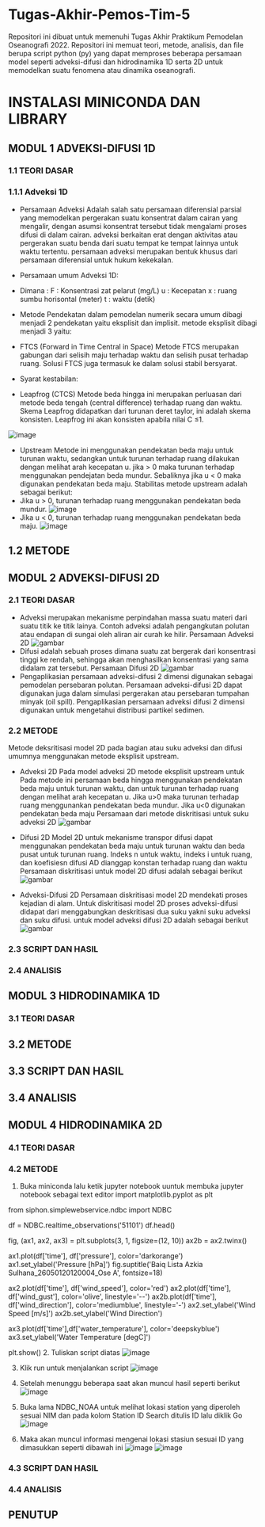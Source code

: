 # Tugas-Akhir-Pemos-Tim-5
Repositori ini dibuat untuk memenuhi Tugas Akhir Praktikum Pemodelan Oseanografi 2022. Repositori ini memuat teori, metode, analisis, dan file berupa script python (py) yang dapat memproses beberapa persamaan model seperti adveksi-difusi dan hidrodinamika 1D serta 2D untuk memodelkan suatu fenomena atau dinamika oseanografi.
# INSTALASI MINICONDA DAN LIBRARY 

## MODUL 1 ADVEKSI-DIFUSI 1D
### 1.1 TEORI DASAR
### 1.1.1 Adveksi 1D
  - Persamaan Adveksi Adalah salah satu persamaan diferensial parsial yang memodelkan pergerakan suatu konsentrat dalam cairan yang mengalir, dengan asumsi konsentrat tersebut tidak mengalami proses difusi di dalam cairan. adveksi berkaitan erat dengan aktivitas atau pergerakan suatu benda dari suatu tempat ke tempat lainnya untuk waktu tertentu. persamaan adveksi merupakan bentuk khusus dari persamaan diferensial untuk hukum kekekalan.
  - Persamaan umum Adveksi 1D:
  
  

- Dimana :
   F : Konsentrasi zat pelarut (mg/L)
   u : Kecepatan
   x : ruang sumbu horisontal (meter)
   t : waktu (detik)
- Metode Pendekatan dalam pemodelan numerik secara umum dibagi menjadi 2 pendekatan yaitu eksplisit dan implisit. metode eksplisit dibagi menjadi 3 yaitu:
- FTCS (Forward in Time Central in Space)
  Metode FTCS merupakan gabungan dari selisih maju terhadap waktu dan selisih pusat terhadap ruang. Solusi FTCS juga termasuk ke dalam solusi stabil bersyarat.
- Syarat kestabilan:
  

- Leapfrog (CTCS)
Metode beda hingga ini merupakan perluasan dari metode beda tengah (central difference) terhadap ruang dan waktu. Skema Leapfrog didapatkan dari turunan deret taylor, ini adalah skema konsisten. Leapfrog ini akan konsisten apabila nilai C ≤1.

![image](https://user-images.githubusercontent.com/105967489/169653369-2e0b4f94-18e2-474d-bdc4-715cadc843c0.png)


- Upstream
 Metode ini menggunakan pendekatan beda maju untuk turunan waktu, sedangkan untuk turunan terhadap ruang dilakukan dengan melihat arah kecepatan u. jika > 0 maka turunan terhadap menggunakan pendejatan beda mundur. Sebaliknya jika u < 0 maka digunakan pendekatan beda maju. Stabilitas metode upstream adalah sebagai berikut:
- Jika u > 0, turunan terhadap ruang menggunakan pendekatan beda mundur.
 ![image](https://user-images.githubusercontent.com/105967489/169652264-8bd6d155-a798-45e3-9796-25bc1bd43538.png)
- Jika u < 0, turunan terhadap ruang menggunakan pendekatan beda maju.
 ![image](https://user-images.githubusercontent.com/105967489/169652271-5894b538-197d-4d27-9498-ee546a24e993.png)

## 1.2 METODE

## MODUL 2 ADVEKSI-DIFUSI 2D
### 2.1 TEORI DASAR
- Adveksi merupakan mekanisme perpindahan massa suatu materi dari suatu titik ke titik lainya. Contoh adveksi adalah pengangkutan polutan atau endapan di sungai oleh aliran air curah ke hilir.
    Persamaan Adveksi 2D
![gambar](https://user-images.githubusercontent.com/105971274/169653219-816099ca-3c0a-4132-8c88-455223b7413b.png)
- Difusi adalah sebuah proses dimana suatu zat bergerak dari konsentrasi tinggi ke rendah, sehingga akan menghasilkan konsentrasi yang sama didalam zat tersebut.
    Persamaan Difusi 2D
![gambar](https://user-images.githubusercontent.com/105971274/169653265-89ac5ba3-74b0-4c69-ad2c-09dfb87c29ae.png)
- Pengaplikasian persamaan adveksi-difusi 2 dimensi digunakan sebagai pemodelan persebaran polutan. Persamaan adveksi-difusi 2D dapat digunakan juga dalam simulasi pergerakan atau persebaran tumpahan minyak (oil spill). Pengaplikasian persamaan adveksi difusi 2 dimensi digunakan untuk mengetahui distribusi partikel sedimen.

### 2.2 METODE
Metode deksritisasi model 2D pada bagian atau suku adveksi dan difusi umumnya menggunakan metode eksplisit upstream. 

- Adveksi 2D
Pada model adveksi 2D metode eksplisit upstream untuk Pada metode ini persamaan beda hingga menggunakan pendekatan beda maju untuk turunan waktu, dan untuk turunan terhadap ruang dengan melihat arah kecepatan u. Jika u>0 maka turunan terhadap ruang menggunankan pendekatan beda mundur. Jika u<0 digunakan pendekatan beda maju
    Persamaan dari metode diskritisasi untuk suku adveksi 2D
![gambar](https://user-images.githubusercontent.com/105971274/169654069-3e1a6646-352d-4755-acd3-8bcbafef31e0.png)

- Difusi 2D
Model 2D untuk mekanisme transpor difusi dapat menggunakan pendekatan beda maju untuk turunan waktu dan beda pusat untuk turunan ruang. Indeks n untuk waktu, indeks i untuk ruang, dan koefisiesn difusi AD dianggap konstan terhadap ruang dan waktu
    Persamaan diskritisasi untuk model 2D difusi adalah sebagai berikut
![gambar](https://user-images.githubusercontent.com/105971274/169654200-af9bf5b9-bc10-49fd-9af0-22a69f2f5447.png)

- Adveksi-Difusi 2D
Persamaan diskritisasi model 2D mendekati proses kejadian di alam. Untuk diskritisasi model 2D proses adveksi-difusi didapat dari menggabungkan deskritisasi dua suku yakni suku adveksi dan suku difusi. untuk model adveksi difusi 2D adalah sebagai berikut
![gambar](https://user-images.githubusercontent.com/105971274/169654760-cc46104a-fbbd-4ee2-9303-0139f48f283a.png)
### 2.3 SCRIPT DAN HASIL
### 2.4 ANALISIS

## MODUL 3 HIDRODINAMIKA 1D
### 3.1 TEORI DASAR
## 3.2 METODE
## 3.3 SCRIPT DAN HASIL
## 3.4 ANALISIS

## MODUL 4 HIDRODINAMIKA 2D
### 4.1 TEORI DASAR
### 4.2 METODE
1.	Buka miniconda lalu ketik jupyter notebook uuntuk membuka jupyter notebook sebagai text editor
 import matplotlib.pyplot as plt

from siphon.simplewebservice.ndbc import NDBC

df = NDBC.realtime_observations('51101')
df.head()

fig, (ax1, ax2, ax3) = plt.subplots(3, 1, figsize=(12, 10))
ax2b = ax2.twinx()

ax1.plot(df['time'], df['pressure'], color='darkorange')
ax1.set_ylabel('Pressure [hPa]')
fig.suptitle('Baiq Lista Azkia Sulhana_26050120120004_Ose A', fontsize=18)

ax2.plot(df['time'], df['wind_speed'], color='red')
ax2.plot(df['time'], df['wind_gust'], color='olive', linestyle='--')
ax2b.plot(df['time'], df['wind_direction'], color='mediumblue', linestyle='-')
ax2.set_ylabel('Wind Speed [m/s]')
ax2b.set_ylabel('Wind Direction')

ax3.plot(df['time'],df['water_temperature'], color='deepskyblue')
ax3.set_ylabel('Water Temperature [degC]')

plt.show()
2.	Tuliskan script diatas
![image](https://user-images.githubusercontent.com/96079752/169654713-e333bca4-b4a3-4c79-adeb-6137f3ed5877.png)

3.	Klik run untuk menjalankan script
![image](https://user-images.githubusercontent.com/96079752/169654727-a6cf7afa-53dc-4fe6-a2a7-f69a04521277.png)
 
4.	Setelah  menunggu beberapa saat akan muncul hasil seperti berikut
![image](https://user-images.githubusercontent.com/96079752/169654745-4c79b673-9abd-47d6-8848-ba6b7d40a387.png)
 
5.	Buka lama NDBC_NOAA untuk melihat lokasi station yang diperoleh sesuai NIM dan pada kolom Station ID Search ditulis ID lalu diklik Go
![image](https://user-images.githubusercontent.com/96079752/169654754-09359aff-d2ea-4023-b887-fe99ba8a9788.png)

6.	Maka akan muncul informasi mengenai lokasi stasiun sesuai ID yang dimasukkan seperti dibawah ini
![image](https://user-images.githubusercontent.com/96079752/169654775-7f4cd9b1-8efa-4780-aa25-cdbb2fce1749.png)
![image](https://user-images.githubusercontent.com/96079752/169654780-becab836-e8f2-4125-8ce8-febf62ba8936.png)


### 4.3 SCRIPT DAN HASIL

### 4.4 ANALISIS

## PENUTUP
